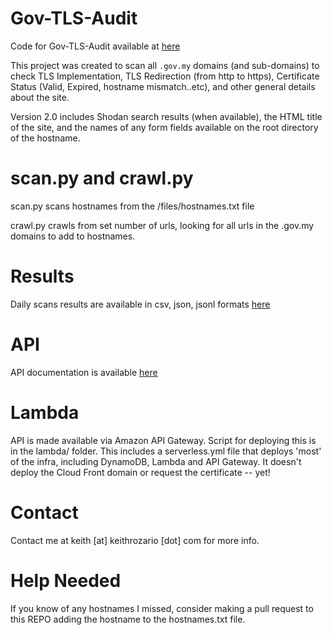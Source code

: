 # Gov-TLS-Audit

Code for Gov-TLS-Audit available at [here](https://gov-tls-audit.sayakenahack.com)

This project was created to scan all `.gov.my` domains (and sub-domains) to check TLS Implementation, TLS Redirection (from http to https), Certificate Status (Valid, Expired, hostname mismatch..etc), and other general details about the site.

Version 2.0 includes Shodan search results (when available), the HTML title of the site, and the names of any form fields available on the root directory of the hostname.

# scan.py and crawl.py

scan.py scans hostnames from the /files/hostnames.txt file

crawl.py crawls from set number of urls, looking for all urls in the .gov.my domains to add to hostnames.

# Results

Daily scans results are available in csv, json, jsonl formats [here](https://gov-tls-audit.sayakenahack.com/files.html)

# API

API documentation is available [here](https://gov-tls-audit.sayakenahack.com/docs/index.html)

# Lambda

API is made available via Amazon API Gateway. Script for deploying this is in the lambda/ folder. This includes a serverless.yml file that deploys 'most' of the infra, including DynamoDB, Lambda and API Gateway. It doesn't deploy the Cloud Front domain or request the certificate -- yet!

# Contact

Contact me at keith [at] keithrozario [dot] com for more info.

# Help Needed

If you know of any hostnames I missed, consider making a pull request to this REPO adding the hostname to the hostnames.txt file.
